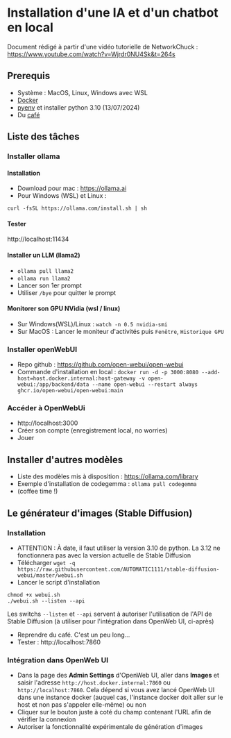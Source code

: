 # Installation d'une IA et d'un chatbot en local
Document rédigé à partir d'une vidéo tutorielle de NetworkChuck : https://www.youtube.com/watch?v=Wjrdr0NU4Sk&t=264s

## Prerequis
- Système : MacOS, Linux, Windows avec WSL
- [Docker](https://www.docker.com/)
- [pyenv](https://github.com/pyenv/pyenv) et installer python 3.10 (13/07/2024)
- Du [café](https://fr.wikipedia.org/wiki/Caf%C3%A9)

## Liste des tâches

### Installer ollama 
#### Installation
- Download pour mac : https://ollama.ai
- Pour Windows (WSL) et Linux : 
```shell
curl -fsSL https://ollama.com/install.sh | sh
```

#### Tester
http://localhost:11434

#### Installer un LLM (llama2)
- `ollama pull llama2` 
- `ollama run llama2`
- Lancer son 1er prompt
- Utiliser `/bye` pour quitter le prompt

#### Monitorer son GPU NVidia (wsl / linux)
- Sur Windows(WSL)/Linux : `watch -n 0.5 nvidia-smi`
- Sur MacOS : Lancer le moniteur d'activités puis `Fenêtre`, `Historique GPU`
<!--  -->
### Installer openWebUI
- Repo github :  https://github.com/open-webui/open-webui
- Commande d'installation en local : 
`docker run -d -p 3000:8080 --add-host=host.docker.internal:host-gateway -v open-webui:/app/backend/data --name open-webui --restart always ghcr.io/open-webui/open-webui:main`

### Accéder à OpenWebUi
- http://localhost:3000
- Créer son compte (enregistrement local, no worries)
- Jouer

## Installer d'autres modèles
- Liste des modèles mis à disposition : https://ollama.com/library
- Exemple d'installation de codegemma : `ollama pull codegemma`
- (coffee time !)

## Le générateur d'images (Stable Diffusion)
### Installation
- ATTENTION : À date, il faut utiliser la version 3.10 de python. La 3.12 ne fonctionnera pas avec la version actuelle de Stable Diffusion
- Télécharger `wget -q https://raw.githubusercontent.com/AUTOMATIC1111/stable-diffusion-webui/master/webui.sh`
- Lancer le script d'installation
```shell
chmod +x webui.sh
./webui.sh --listen --api
```
Les switchs `--listen` et `--api` servent à autoriser l'utilisation de l'API de Stable Diffusion (à utiliser pour l'intégration dans OpenWeb UI, ci-après)
- Reprendre du café. C'est un peu long...
- Tester : http://localhost:7860

### Intégration dans OpenWeb UI
- Dans la page des **Admin Settings** d'OpenWeb UI, aller dans **Images** et saisir l'adresse `http://host.docker.internal:7860` ou `http://localhost:7860`. Cela dépend si vous avez lancé OpenWeb UI dans une instance docker (auquel cas, l'instance docker doit aller sur le host et non pas s'appeler elle-même) ou non
- Cliquer sur le bouton juste à coté du champ contenant l'URL afin de vérifier la connexion
- Autoriser la fonctionnalité expérimentale de génération d'images

